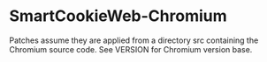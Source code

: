 # SmartCookieWeb-Chromium
 
Patches assume they are applied from a directory src containing the Chromium source code. See VERSION for Chromium version base.
